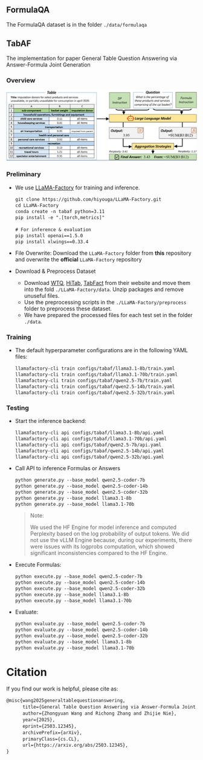 ## FormulaQA

The FormulaQA dataset is in the folder `./data/formulaqa`

## TabAF

The implementation for paper General Table Question Answering via Answer-Formula Joint Generation

### Overview

![framework](figs/framework.png)

### Preliminary

* We use [LLaMA-Factory](https://github.com/hiyouga/LLaMA-Factory/tree/main) for training and inference.

  ```shell
  git clone https://github.com/hiyouga/LLaMA-Factory.git
  cd LLaMA-Factory
  conda create -n tabaf python=3.11
  pip install -e ".[torch,metrics]"
  
  # For inference & evaluation
  pip install openai==1.5.0
  pip install xlwings==0.33.4
  ```

* File Overwrite: Download the `LLaMA-Factory` folder from **this** repository and overwrite the **official** `LLaMA-Factory` repository

* Download & Preprocess Dataset

  * Download [WTQ](https://nlp.stanford.edu/software/sempre/wikitable/), [HiTab](https://github.com/microsoft/HiTab), [TabFact](https://github.com/wenhuchen/Table-Fact-Checking) from their website and move them into the fold `./LLaMA-Factory/data`. Unzip packages and remove unuseful files.
  * Use the preprocessing scripts in the `./LLaMA-Factory/preprocess` folder to preprocess these dataset.
  * We have prepared the processed files for each test set in the folder `./data`.

### Training

* The default hyperparameter configurations are in the following YAML files:

  ```shell
  llamafactory-cli train configs/tabaf/llama3.1-8b/train.yaml
  llamafactory-cli train configs/tabaf/llama3.1-70b/train.yaml
  llamafactory-cli train configs/tabaf/qwen2.5-7b/train.yaml
  llamafactory-cli train configs/tabaf/qwen2.5-14b/train.yaml
  llamafactory-cli train configs/tabaf/qwen2.5-32b/train.yaml
  ```

### Testing

* Start the inference backend:

  ```
  llamafactory-cli api configs/tabaf/llama3.1-8b/api.yaml
  llamafactory-cli api configs/tabaf/llama3.1-70b/api.yaml
  llamafactory-cli api configs/tabaf/qwen2.5-7b/api.yaml
  llamafactory-cli api configs/tabaf/qwen2.5-14b/api.yaml
  llamafactory-cli api configs/tabaf/qwen2.5-32b/api.yaml
  ```

* Call API to inference Formulas or Answers

  ```shell
  python generate.py --base_model qwen2.5-coder-7b
  python generate.py --base_model qwen2.5-coder-14b
  python generate.py --base_model qwen2.5-coder-32b
  python generate.py --base_model llama3.1-8b
  python generate.py --base_model llama3.1-70b
  ```

  > Note:
  >
  > We used the HF Engine for model inference and computed Perplexity based on the log probability of output tokens. We did not use the vLLM Engine because, during our experiments, there were issues with its logprobs computation, which showed significant inconsistencies compared to the HF Engine.

* Execute Formulas:

  ```shell
  python execute.py --base_model qwen2.5-coder-7b
  python execute.py --base_model qwen2.5-coder-14b
  python execute.py --base_model qwen2.5-coder-32b
  python execute.py --base_model llama3.1-8b
  python execute.py --base_model llama3.1-70b
  ```

* Evaluate:

  ```
  python evaluate.py --base_model qwen2.5-coder-7b
  python evaluate.py --base_model qwen2.5-coder-14b
  python evaluate.py --base_model qwen2.5-coder-32b
  python evaluate.py --base_model llama3.1-8b
  python evaluate.py --base_model llama3.1-70b
  ```

# Citation

If you find our work is helpful, please cite as:

```latex
@misc{wang2025generaltablequestionanswering,
      title={General Table Question Answering via Answer-Formula Joint Generation}, 
      author={Zhongyuan Wang and Richong Zhang and Zhijie Nie},
      year={2025},
      eprint={2503.12345},
      archivePrefix={arXiv},
      primaryClass={cs.CL},
      url={https://arxiv.org/abs/2503.12345}, 
}
```

